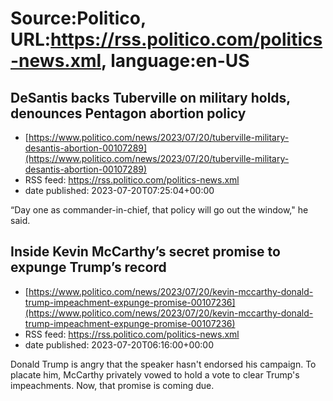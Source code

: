 # Source:Politico, URL:https://rss.politico.com/politics-news.xml, language:en-US

## DeSantis backs Tuberville on military holds, denounces Pentagon abortion policy
 - [https://www.politico.com/news/2023/07/20/tuberville-military-desantis-abortion-00107289](https://www.politico.com/news/2023/07/20/tuberville-military-desantis-abortion-00107289)
 - RSS feed: https://rss.politico.com/politics-news.xml
 - date published: 2023-07-20T07:25:04+00:00

“Day one as commander-in-chief, that policy will go out the window," he said.

## Inside Kevin McCarthy’s secret promise to expunge Trump’s record
 - [https://www.politico.com/news/2023/07/20/kevin-mccarthy-donald-trump-impeachment-expunge-promise-00107236](https://www.politico.com/news/2023/07/20/kevin-mccarthy-donald-trump-impeachment-expunge-promise-00107236)
 - RSS feed: https://rss.politico.com/politics-news.xml
 - date published: 2023-07-20T06:16:00+00:00

Donald Trump is angry that the speaker hasn't endorsed his campaign. To placate him, McCarthy privately vowed to hold a vote to clear Trump's impeachments. Now, that promise is coming due.

